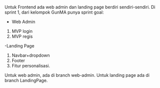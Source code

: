Untuk Frontend ada web admin dan landing page berdiri sendiri-sendiri. 
Di sprint 1, dari kelompok GunMA punya sprint goal:

- Web Admin
1. MVP login
2. MVP regis

-Landing Page
1.  Navbar+dropdown
2.  Footer
3.  Fitur personalisasi.

Untuk web admin, ada di branch web-admin.
Untuk landing page ada di branch LandingPage.
